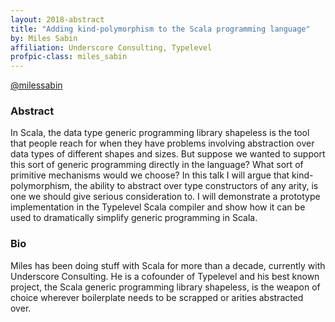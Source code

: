 ```yaml
---
layout: 2018-abstract
title: "Adding kind-polymorphism to the Scala programming language"
by: Miles Sabin
affiliation: Underscore Consulting, Typelevel
profpic-class: miles_sabin
---
```


[@milessabin](https://twitter.com/milessabin)
<br/>

### Abstract

In Scala, the data type generic programming library shapeless is the tool that people reach for when they have problems involving abstraction over data types of different shapes and sizes. But suppose we wanted to support this sort of generic programming directly in the language? What sort of primitive mechanisms would we choose? In this talk I will argue that kind-polymorphism, the ability to abstract over type constructors of any arity, is one we should give serious consideration to. I will demonstrate a prototype implementation in the Typelevel Scala compiler and show how it can be used to dramatically simplify generic programming in Scala.

### Bio

Miles has been doing stuff with Scala for more than a decade, currently with Underscore Consulting. He is a cofounder of Typelevel and his best known project, the Scala generic programming library shapeless, is the weapon of choice wherever boilerplate needs to be scrapped or arities abstracted over.

